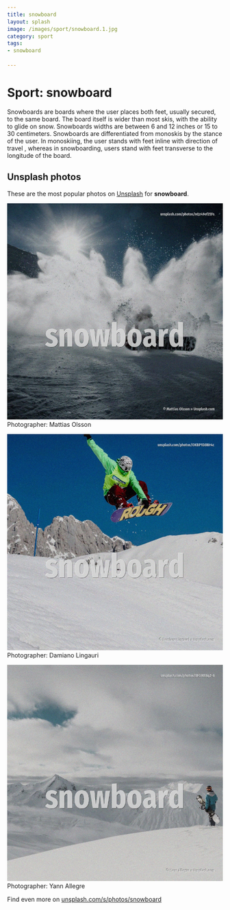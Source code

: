 ```yaml
---
title: snowboard
layout: splash
image: /images/sport/snowboard.1.jpg
category: sport
tags:
- snowboard

---
```

# Sport: snowboard

Snowboards are boards where the user places both feet, usually secured, to the same board.
The board itself is wider than most skis, with the ability to glide on snow.
Snowboards widths are between 6 and 12 inches or 15 to 30 centimeters.
Snowboards are differentiated from monoskis by the stance of the user.
In monoskiing, the user stands with feet inline with direction of travel , whereas in snowboarding, 
users stand with feet transverse  to the longitude of the board.

 
## Unsplash photos
These are the most popular photos on [Unsplash](https://unsplash.com) for **snowboard**.
 
![snowboard](/images/sport/snowboard.1.jpg)
Photographer:  Mattias Olsson
 
![snowboard](/images/sport/snowboard.2.jpg)
Photographer:  Damiano Lingauri
 
![snowboard](/images/sport/snowboard.3.jpg)
Photographer:  Yann Allegre
 
Find even more on [unsplash.com/s/photos/snowboard](https://unsplash.com/s/photos/snowboard)
 
